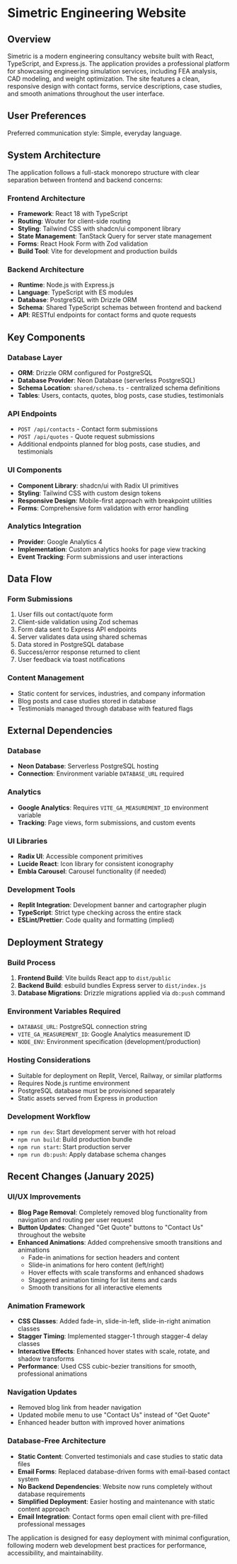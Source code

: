 # Simetric Engineering Website

## Overview

Simetric is a modern engineering consultancy website built with React, TypeScript, and Express.js. The application provides a professional platform for showcasing engineering simulation services, including FEA analysis, CAD modeling, and weight optimization. The site features a clean, responsive design with contact forms, service descriptions, case studies, and smooth animations throughout the user interface.

## User Preferences

Preferred communication style: Simple, everyday language.

## System Architecture

The application follows a full-stack monorepo structure with clear separation between frontend and backend concerns:

### Frontend Architecture
- **Framework**: React 18 with TypeScript
- **Routing**: Wouter for client-side routing
- **Styling**: Tailwind CSS with shadcn/ui component library
- **State Management**: TanStack Query for server state management
- **Forms**: React Hook Form with Zod validation
- **Build Tool**: Vite for development and production builds

### Backend Architecture
- **Runtime**: Node.js with Express.js
- **Language**: TypeScript with ES modules
- **Database**: PostgreSQL with Drizzle ORM
- **Schema**: Shared TypeScript schemas between frontend and backend
- **API**: RESTful endpoints for contact forms and quote requests

## Key Components

### Database Layer
- **ORM**: Drizzle ORM configured for PostgreSQL
- **Database Provider**: Neon Database (serverless PostgreSQL)
- **Schema Location**: `shared/schema.ts` - centralized schema definitions
- **Tables**: Users, contacts, quotes, blog posts, case studies, testimonials

### API Endpoints
- `POST /api/contacts` - Contact form submissions
- `POST /api/quotes` - Quote request submissions
- Additional endpoints planned for blog posts, case studies, and testimonials

### UI Components
- **Component Library**: shadcn/ui with Radix UI primitives
- **Styling**: Tailwind CSS with custom design tokens
- **Responsive Design**: Mobile-first approach with breakpoint utilities
- **Forms**: Comprehensive form validation with error handling

### Analytics Integration
- **Provider**: Google Analytics 4
- **Implementation**: Custom analytics hooks for page view tracking
- **Event Tracking**: Form submissions and user interactions

## Data Flow

### Form Submissions
1. User fills out contact/quote form
2. Client-side validation using Zod schemas
3. Form data sent to Express API endpoints
4. Server validates data using shared schemas
5. Data stored in PostgreSQL database
6. Success/error response returned to client
7. User feedback via toast notifications

### Content Management
- Static content for services, industries, and company information
- Blog posts and case studies stored in database
- Testimonials managed through database with featured flags

## External Dependencies

### Database
- **Neon Database**: Serverless PostgreSQL hosting
- **Connection**: Environment variable `DATABASE_URL` required

### Analytics
- **Google Analytics**: Requires `VITE_GA_MEASUREMENT_ID` environment variable
- **Tracking**: Page views, form submissions, and custom events

### UI Libraries
- **Radix UI**: Accessible component primitives
- **Lucide React**: Icon library for consistent iconography
- **Embla Carousel**: Carousel functionality (if needed)

### Development Tools
- **Replit Integration**: Development banner and cartographer plugin
- **TypeScript**: Strict type checking across the entire stack
- **ESLint/Prettier**: Code quality and formatting (implied)

## Deployment Strategy

### Build Process
1. **Frontend Build**: Vite builds React app to `dist/public`
2. **Backend Build**: esbuild bundles Express server to `dist/index.js`
3. **Database Migrations**: Drizzle migrations applied via `db:push` command

### Environment Variables Required
- `DATABASE_URL`: PostgreSQL connection string
- `VITE_GA_MEASUREMENT_ID`: Google Analytics measurement ID
- `NODE_ENV`: Environment specification (development/production)

### Hosting Considerations
- Suitable for deployment on Replit, Vercel, Railway, or similar platforms
- Requires Node.js runtime environment
- PostgreSQL database must be provisioned separately
- Static assets served from Express in production

### Development Workflow
- `npm run dev`: Start development server with hot reload
- `npm run build`: Build production bundle
- `npm run start`: Start production server
- `npm run db:push`: Apply database schema changes

## Recent Changes (January 2025)

### UI/UX Improvements
- **Blog Page Removal**: Completely removed blog functionality from navigation and routing per user request
- **Button Updates**: Changed "Get Quote" buttons to "Contact Us" throughout the website
- **Enhanced Animations**: Added comprehensive smooth transitions and animations
  - Fade-in animations for section headers and content
  - Slide-in animations for hero content (left/right)
  - Hover effects with scale transforms and enhanced shadows
  - Staggered animation timing for list items and cards
  - Smooth transitions for all interactive elements

### Animation Framework
- **CSS Classes**: Added fade-in, slide-in-left, slide-in-right animation classes
- **Stagger Timing**: Implemented stagger-1 through stagger-4 delay classes
- **Interactive Effects**: Enhanced hover states with scale, rotate, and shadow transforms
- **Performance**: Used CSS cubic-bezier transitions for smooth, professional animations

### Navigation Updates
- Removed blog link from header navigation
- Updated mobile menu to use "Contact Us" instead of "Get Quote"
- Enhanced header button with improved hover animations

### Database-Free Architecture
- **Static Content**: Converted testimonials and case studies to static data files
- **Email Forms**: Replaced database-driven forms with email-based contact system
- **No Backend Dependencies**: Website now runs completely without database requirements
- **Simplified Deployment**: Easier hosting and maintenance with static content approach
- **Email Integration**: Contact forms open email client with pre-filled professional messages

The application is designed for easy deployment with minimal configuration, following modern web development best practices for performance, accessibility, and maintainability.